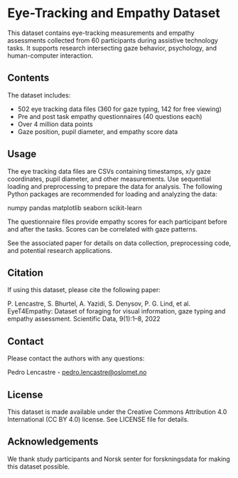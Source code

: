 # Eye-Tracking and Empathy Dataset

This dataset contains eye-tracking measurements and empathy assessments collected from 60 participants during assistive technology tasks. It supports research intersecting gaze behavior, psychology, and human-computer interaction.

## Contents

The dataset includes:

- 502 eye tracking data files (360 for gaze typing, 142 for free viewing) 
- Pre and post task empathy questionnaires (40 questions each)
- Over 4 million data points  
- Gaze position, pupil diameter, and empathy score data

## Usage

The eye tracking data files are CSVs containing timestamps, x/y gaze coordinates, pupil diameter, and other measurements. Use sequential loading and preprocessing to prepare the data for analysis.  The following Python packages are recommended for loading and analyzing the data:

numpy
pandas
matplotlib
seaborn
scikit-learn

The questionnaire files provide empathy scores for each participant before and after the tasks. Scores can be correlated with gaze patterns.

See the associated paper for details on data collection, preprocessing code, and potential research applications.

## Citation

If using this dataset, please cite the following paper:

P. Lencastre, S. Bhurtel, A. Yazidi, S. Denysov, P. G. Lind, et al. EyeT4Empathy: Dataset of foraging for visual information, gaze typing and empathy assessment. Scientific Data, 9(1):1–8, 2022


## Contact

Please contact the authors with any questions:

Pedro Lencastre - pedro.lencastre@oslomet.no

## License

This dataset is made available under the Creative Commons Attribution 4.0 International (CC BY 4.0) license. See LICENSE file for details.

## Acknowledgements

We thank study participants and Norsk senter for forskningsdata for making this dataset possible.
